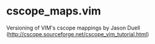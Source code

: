 # cscope_maps.vim
Versioning of VIM's cscope mappings by Jason Duell (http://cscope.sourceforge.net/cscope_vim_tutorial.html)
